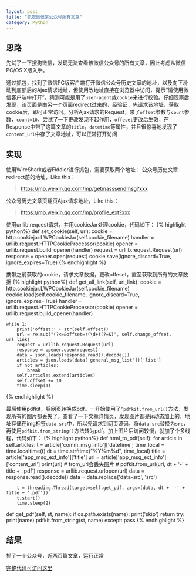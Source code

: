 ```yaml
---
layout: post
title: "抓取微信某公众号所有文章"
category: Python
---
```


## 思路 ##
先试了一下搜狗微信，发现无法查看该微信公众号的所有文章，因此考虑从微信PC/OS X版入手。

通过抓包，找到了微信PC版客户端打开微信公众号历史文章的地址，以及向下滑动到底部后的Ajax请求地址，但使用改地址直接在浏览器中访问，提示“请使用微信客户端中打开”，猜测可能是用了```user-agent```或```cookie```来进行校验。仔细观察后发现，该页面是由另一个页面redirect过来的，经验证，先请求该地址，获取cookie后，即可正常访问。分析Ajax请求的Request，带了```offset```参数与```count```参数，```count=10```，尝试了一下更改发现不起作用，```offeset```更改后生效，在Response中带了这篇文章的```title```，```datetime```等属性，并且很惊喜地发现了```content_url```中存了文章地址，可以正常打开访问

## 实现 ##
使用WireShark或者Fiddler进行抓包，需要获取两个地址：
公众号历史文章redirect前的地址，Like this：
>https://mp.weixin.qq.com/mp/getmasssendmsg?xxx

公众号历史文章页翻页Ajax请求地址，Like this：
>https://mp.weixin.qq.com/mp/profile_ext?xxx

使用urllib.request请求，并用cookieJar处理cookie，代码如下：
{% highlight python%}
def set_cookie(self, url):
	cookie = http.cookiejar.LWPCookieJar(self.cookie_filename)
	handler = urllib.request.HTTPCookieProcessor(cookie)
	opener = urllib.request.build_opener(handler)
	request = urllib.request.Request(url)
	response = opener.open(request)
	cookie.save(ignore_discard=True, ignore_expires=True)
{% endhighlight %}

携带之前获取的cookie，请求文章数据，更改offeset，直至获取到所有的文章数据
{% highlight python%}
def get_all_link(self, url_link):
	cookie = http.cookiejar.LWPCookieJar(self.cookie_filename)
	cookie.load(self.cookie_filename, ignore_discard=True, ignore_expires=True)
	handler = urllib.request.HTTPCookieProcessor(cookie)
	opener = urllib.request.build_opener(handler)
		
	while 1:
		print('offset:' + str(self.offset))
		url = re.sub("(?<=&offset=)(\d+)(?=&)", self.change_offset, url_link)
		request = urllib.request.Request(url)
		response = opener.open(request)
		data = json.loads(response.read().decode())
		articles = json.loads(data['general_msg_list'])['list']
		if not articles:
			break
		self.articles.extend(articles)
		self.offset += 10
		time.sleep(1)
{% endhighlight %}

最后使用pdfkit，将网页转换成pdf。一开始使用了```’pdfkit.from_url()```方法，发现所有的图片都丢失了。查看了一下文章详情页，发现图片都是js动态加上的，地址存储在img标签```data-src```中，所以先请求到网页源码，将```data-src```替换为```src```，再使用```pdfkit.from_string()```方法转为pdf。加上图片后访问较慢，就加了个多线程，代码如下：
{% highlight python%}
def html_to_pdf(self):
    for article in self.articles:
        t = article['comm_msg_info']['datetime']
        time_local = time.localtime(t)
        dt = time.strftime("%Y%m%d", time_local)
        title = article['app_msg_ext_info']['title']
        url = article['app_msg_ext_info']['content_url']
        print(url)
        # from_url会丢失图片
        # pdfkit.from_url(url, dt + '-' + title + '.pdf')
        response = urllib.request.urlopen(url)
        data = response.read().decode()
        data = data.replace('data-src', 'src')

        t = threading.Thread(target=self.get_pdf, args=(data, dt + '-' + title + '.pdf'))
        t.start()
        time.sleep(2)

def get_pdf(self, st, name):
    if os.path.exists(name):
        print('skip')
        return
    try:
        print(name)
        pdfkit.from_string(st, name)
    except:
        pass
{% endhighlight %}


## 结果 ##
抓了一个公众号，近两百篇文章，运行正常

[完整代码可访问这里](https://github.com/FeagleFrank/WeixinMPArticles)